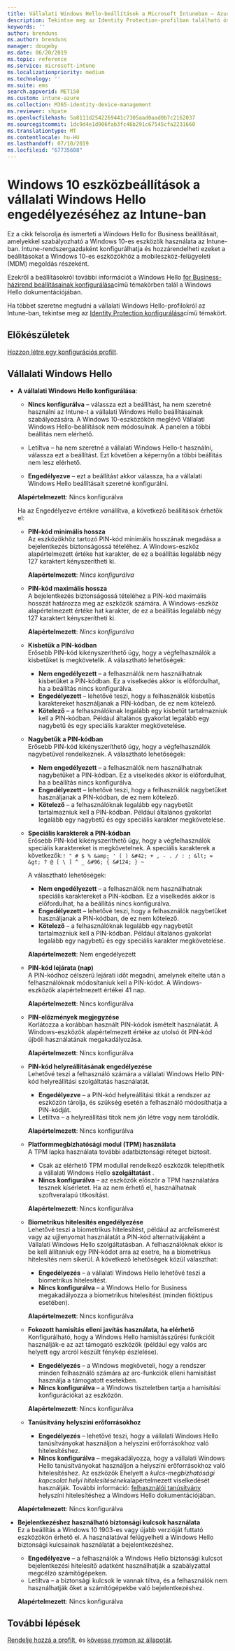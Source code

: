 ```yaml
---
title: Vállalati Windows Hello-beállítások a Microsoft Intuneban – Azure | Microsoft Docs
description: Tekintse meg az Identity Protection-profilban található összes PIN-kód, biometrikus és hamisítás elleni beállítás listáját, és konfigurálja a Windows Hello for Business szolgáltatást a Windows 10-es eszközökön Microsoft Intune.
keywords: ''
author: brenduns
ms.author: brenduns
manager: dougeby
ms.date: 06/20/2019
ms.topic: reference
ms.service: microsoft-intune
ms.localizationpriority: medium
ms.technology: ''
ms.suite: ems
search.appverid: MET150
ms.custom: intune-azure
ms.collection: M365-identity-device-management
ms.reviewer: shpate
ms.openlocfilehash: 5a8111d2542269441c7305aad0aad0b7c2162037
ms.sourcegitcommit: 1dc9d4e1d906fab3fc46b291c67545cfa2231660
ms.translationtype: MT
ms.contentlocale: hu-HU
ms.lasthandoff: 07/10/2019
ms.locfileid: "67735608"
---
```

# <a name="windows-10-device-settings-to-enable-windows-hello-for-business-in-intune"></a>Windows 10 eszközbeállítások a vállalati Windows Hello engedélyezéséhez az Intune-ban

Ez a cikk felsorolja és ismerteti a Windows Hello for Business beállításait, amelyekkel szabályozható a Windows 10-es eszközök használata az Intune-ban. Intune-rendszergazdaként konfigurálhatja és hozzárendelheti ezeket a beállításokat a Windows 10-es eszközökhöz a mobileszköz-felügyeleti (MDM) megoldás részeként. 

Ezekről a beállításokról további információt a Windows Hello [for Business-házirend beállításainak konfigurálása](https://docs.microsoft.com/windows/security/identity-protection/hello-for-business/hello-cert-trust-policy-settings)című témakörben talál a Windows Hello dokumentációjában.


Ha többet szeretne megtudni a vállalati Windows Hello-profilokról az Intune-ban, tekintse meg az [Identity Protection konfigurálása](identity-protection-configure.md)című témakört.

## <a name="before-you-begin"></a>Előkészületek

[Hozzon létre egy konfigurációs profilt](identity-protection-configure.md#create-the-device-profile).

## <a name="windows-hello-for-business"></a>Vállalati Windows Hello
- **A vállalati Windows Hello konfigurálása**:
  - **Nincs konfigurálva** – válassza ezt a beállítást, ha nem szeretné használni az Intune-t a vállalati Windows Hello beállításainak szabályozására. A Windows 10-eszközökön meglévő Vállalati Windows Hello-beállítások nem módosulnak. A panelen a többi beállítás nem elérhető.

  - Letiltva – ha nem szeretné a vállalati Windows Hello-t használni, válassza ezt a beállítást. Ezt követően a képernyőn a többi beállítás nem lesz elérhető.
  - **Engedélyezve** – ezt a beállítást akkor válassza, ha a vállalati Windows Hello beállításait szeretné konfigurálni.  
  
  **Alapértelmezett**: Nincs konfigurálva

  Ha az Engedélyezve értékre *van*állítva, a következő beállítások érhetők el:

  - **PIN-kód minimális hossza**  
    Az eszközökhöz tartozó PIN-kód minimális hosszának megadása a bejelentkezés biztonságossá tételéhez. A Windows-eszköz alapértelmezett értéke hat karakter, de ez a beállítás legalább négy 127 karaktert kényszerítheti ki. 

    **Alapértelmezett**: *Nincs konfigurálva*

  - **PIN-kód maximális hossza**  
  A bejelentkezés biztonságossá tételéhez a PIN-kód maximális hosszát határozza meg az eszközök számára. A Windows-eszköz alapértelmezett értéke hat karakter, de ez a beállítás legalább négy 127 karaktert kényszerítheti ki.  

    **Alapértelmezett**: *Nincs konfigurálva*  

  - **Kisbetűk a PIN-kódban**  
    Erősebb PIN-kód kikényszeríthető úgy, hogy a végfelhasználók a kisbetűket is megkövetelik. A választható lehetőségek:

    - **Nem engedélyezett** – a felhasználók nem használhatnak kisbetűket a PIN-kódban. Ez a viselkedés akkor is előfordulhat, ha a beállítás nincs konfigurálva.
    - **Engedélyezett** – lehetővé teszi, hogy a felhasználók kisbetűs karaktereket használjanak a PIN-kódban, de ez nem kötelező.
    - **Kötelező** – a felhasználóknak legalább egy kisbetűt tartalmazniuk kell a PIN-kódban. Például általános gyakorlat legalább egy nagybetű és egy speciális karakter megkövetelése.

  - **Nagybetűk a PIN-kódban**  
    Erősebb PIN-kód kikényszeríthető úgy, hogy a végfelhasználók nagybetűvel rendelkeznek. A választható lehetőségek:

    - **Nem engedélyezett** – a felhasználók nem használhatnak nagybetűket a PIN-kódban. Ez a viselkedés akkor is előfordulhat, ha a beállítás nincs konfigurálva.
    - **Engedélyezett** – lehetővé teszi, hogy a felhasználók nagybetűket használjanak a PIN-kódban, de ez nem kötelező.
    - **Kötelező** – a felhasználóknak legalább egy nagybetűt tartalmazniuk kell a PIN-kódban. Például általános gyakorlat legalább egy nagybetű és egy speciális karakter megkövetelése.

  - **Speciális karakterek a PIN-kódban**  
    Erősebb PIN-kód kikényszeríthető úgy, hogy a végfelhasználók speciális karaktereket is megkövetelnek. A speciális karakterek a következők:`! " # $ % &amp; ' ( ) &#42; + , - . / : ; &lt; = &gt; ? @ [ \ ] ^ _ &#96; { &#124; } ~`  

    A választható lehetőségek:
    - **Nem engedélyezett** – a felhasználók nem használhatnak speciális karaktereket a PIN-kódban. Ez a viselkedés akkor is előfordulhat, ha a beállítás nincs konfigurálva.
    - **Engedélyezett** – lehetővé teszi, hogy a felhasználók nagybetűket használjanak a PIN-kódban, de ez nem kötelező.
    - **Kötelező** – a felhasználóknak legalább egy nagybetűt tartalmazniuk kell a PIN-kódban. Például általános gyakorlat legalább egy nagybetű és egy speciális karakter megkövetelése.

    **Alapértelmezett**: Nem engedélyezett

  - **PIN-kód lejárata (nap)**  
    A PIN-kódhoz célszerű lejárati időt megadni, amelynek eltelte után a felhasználóknak módosítaniuk kell a PIN-kódot. A Windows-eszközök alapértelmezett értékei 41 nap.

    **Alapértelmezett**: Nincs konfigurálva

  - **PIN-előzmények megjegyzése**  
    Korlátozza a korábban használt PIN-kódok ismételt használatát. A Windows-eszközök alapértelmezett értéke az utolsó öt PIN-kód újbóli használatának megakadályozása.  

    **Alapértelmezett**: Nincs konfigurálva  

  - **PIN-kód helyreállításának engedélyezése**   
    Lehetővé teszi a felhasználó számára a vállalati Windows Hello PIN-kód helyreállítási szolgáltatás használatát. 
    
    - **Engedélyezve** – a PIN-kód helyreállítási titkát a rendszer az eszközön tárolja, és szükség esetén a felhasználó módosíthatja a PIN-kódját.  
    - Letiltva – a helyreállítási titok nem jön létre vagy nem tárolódik.

    **Alapértelmezett**: Nincs konfigurálva

  - **Platformmegbízhatósági modul (TPM) használata**   
    A TPM lapka használata további adatbiztonsági réteget biztosít.  

    - Csak az elérhető TPM modullal rendelkező eszközök telepíthetik a vállalati Windows Hello **szolgáltatást** .
    - **Nincs konfigurálva** – az eszközök először a TPM használatára tesznek kísérletet. Ha az nem érhető el, használhatnak szoftveralapú titkosítást.
    
    **Alapértelmezett**: Nincs konfigurálva

  - **Biometrikus hitelesítés engedélyezése**  
     Lehetővé teszi a biometrikus hitelesítést, például az arcfelismerést vagy az ujjlenyomat használatát a PIN-kód alternatívájaként a Vállalati Windows Hello szolgáltatásban. A felhasználóknak ekkor is be kell állítaniuk egy PIN-kódot arra az esetre, ha a biometrikus hitelesítés nem sikerül. A következő lehetőségek közül választhat:

    - **Engedélyezés** – a vállalati Windows Hello lehetővé teszi a biometrikus hitelesítést.
    - **Nincs konfigurálva** – a Windows Hello for Business megakadályozza a biometrikus hitelesítést (minden fióktípus esetében).

    **Alapértelmezett**: Nincs konfigurálva

  - **Fokozott hamisítás elleni javítás használata, ha elérhető**  
    Konfigurálható, hogy a Windows Hello hamisításszűrési funkcióit használják-e az azt támogató eszközök (például egy valós arc helyett egy arcról készült fénykép észlelése).  
    - **Engedélyezés** – a Windows megköveteli, hogy a rendszer minden felhasználó számára az arc-funkciók elleni hamisítást használja a támogatott esetekben.
    - **Nincs konfigurálva** – a Windows tiszteletben tartja a hamisítási konfigurációkat az eszközön.

    **Alapértelmezett**: Nincs konfigurálva

  - **Tanúsítvány helyszíni erőforrásokhoz**  

    - **Engedélyezés** – lehetővé teszi, hogy a vállalati Windows Hello tanúsítványokat használjon a helyszíni erőforrásokhoz való hitelesítéshez.
    - **Nincs konfigurálva** – megakadályozza, hogy a vállalati Windows Hello tanúsítványokat használjon a helyszíni erőforrásokhoz való hitelesítéshez. Az eszközök Ehelyett a *kulcs-megbízhatósági kapcsolat helyi hitelesítésének*alapértelmezett viselkedését használják. További információ: [felhasználói tanúsítvány](https://docs.microsoft.com/windows/security/identity-protection/hello-for-business/hello-cert-trust-policy-settings#use-certificate-for-on-premises-authentication) helyszíni hitelesítéshez a Windows Hello dokumentációjában.  

  **Alapértelmezett**: Nincs konfigurálva

- **Bejelentkezéshez használható biztonsági kulcsok használata**  
  Ez a beállítás a Windows 10 1903-es vagy újabb verzióját futtató eszközökön érhető el. A használatával felügyelheti a Windows Hello biztonsági kulcsainak használatát a bejelentkezéshez.  

  - **Engedélyezve** – a felhasználók a Windows Hello biztonsági kulcsot bejelentkezési hitelesítő adatként használhatják a szabályzattal megcélzó számítógépeken. 
  - Letiltva – a biztonsági kulcsok le vannak tiltva, és a felhasználók nem használhatják őket a számítógépekbe való bejelentkezéshez.   

  **Alapértelmezett**: Nincs konfigurálva

## <a name="next-steps"></a>További lépések

[Rendelje hozzá a profilt](device-profile-assign.md), és [kövesse nyomon az állapotát](device-profile-monitor.md).
